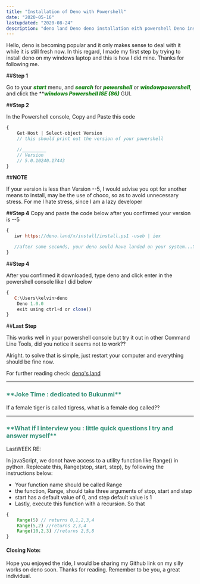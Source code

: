 ```yaml
---
title: "Installation of Deno with Powershell"
date: "2020-05-16"
lastupdated: "2020-08-24"
description: "deno land Deno deno installation eith powershell Deno installtion kelvinsekx deno installation"
---
```


Hello, deno is becoming popular and it only makes sense to deal with it while it is still fresh now. In this regard, I made my first step by trying to install deno on my windows laptop and this is how I did mine. Thanks for following me.

##**Step 1**

Go to your ***<b style="font-weight:900; color:forestgreen">start</b>*** menu, and ***<b style="font-weight:900;color:forestgreen">search</b>*** for ***<b style="font-weight:900;color:forestgreen">powershell</b>*** or ***<b style="font-weight:900;color:forestgreen">windowpowershell</b>***, and click the ***<b style="font-weight:900;color:forestgreen">windows Powershell ISE (*86)</b>** GUI.


##**Step 2**

In the Powershell console, Copy and Paste this code 

```javascript
{
    Get-Host | Select-object Version
    // this should print out the version of your powershell

    //_________
    // Version
    // 5.0.10240.17443
}
```

##**NOTE**

If your version is less than Version --5, I would advise you opt for another means to install, may be the use of choco, so as to avoid unnecessary stress. For me I hate stress, since I am a lazy developer

##**Step 4**
Copy and paste the code below after you confirmed your version is --5

```javascript
{
   iwr https://deno.land/x/install/install.ps1 -useb | iex

   //after some seconds, your deno sould have landed on your system...YEEPY
}
```

##**Step 4**

After you confirmed it downloaded, type deno and click enter in the powershell console like I did below

```javascript
{
   C:\Users\kelvin>deno
    Deno 1.0.0
    exit using ctrl+d or close()
}
```
##**Last Step**

This works well in your powershell console but try it out in other Command Line Tools, did you notice it seems not to work??

Alright. to solve that is simple, just restart your computer and everything should be fine now.

For further reading check: <a href= "https://deno.land/">deno's land</a>
****
 <h3 style="color:#349077">
**Joke Time : dedicated to Bukunmi**
</h3>

If a female tiger is called tigress,
what is a female dog called??

***
 <h3 style="color:#349077">
**What if I interview you : little quick questions I try and answer myself**
</h3>

LastWEEK RE:

In javaScript, we donot have access to a utility function like Range() in python. Replecate this, Range(stop, start, step), by following the instructions below:
- Your function name should be called Range
- the function, Range, should take three arguments of stop, start and step
- start has a default value of 0, and step default value is 1
- Lastly, execute this function with a recursion. 
So that

```javascript
{
    Range(5) // returns 0,1,2,3,4
    Range(5,2) //returns 2,3,4
    Range(10,2,3) //returns 2,5,8
}
```


#### Closing Note:
 Hope you enjoyed the ride, I would be sharing my Github link on my silly works on deno soon. Thanks for reading. Remember to be you, a great individual. 


